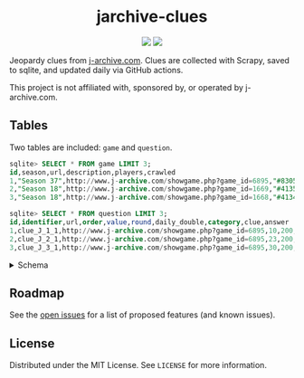 <h1 align="center" style="border-bottom: none;">jarchive-clues</h1>
<p align="center">
  <img src=https://img.badgesize.io/jvani/jarchive-clues/main/jarchive.db?label=Database%20Size />
  <img src=https://github.com/jvani/jarchive-clues/workflows/Database%20Update/badge.svg />
</p>

Jeopardy clues from [j-archive.com](http://j-archive.com). Clues are collected with Scrapy, saved to sqlite, and updated daily via GitHub actions.

This project is not affiliated with, sponsored by, or operated by j-archive.com.

## Tables
Two tables are included: `game` and `question`.

```sql
sqlite> SELECT * FROM game LIMIT 3;
id,season,url,description,players,crawled
1,"Season 37",http://www.j-archive.com/showgame.php?game_id=6895,"#8305, aired 2020-12-18","Brayden Smith vs. Amanda Barkley-Levenson vs. Devon Cromwell","2020-12-27 09:53:13.065339"
2,"Season 18",http://www.j-archive.com/showgame.php?game_id=1669,"#4135, aired 2002-07-19","Ron Ellison vs. David Bitkower vs. Lauren Kostas","2020-12-27 10:15:18.243836"
3,"Season 18",http://www.j-archive.com/showgame.php?game_id=1668,"#4134, aired 2002-07-18","Amy Ellis vs. Kate Quillian vs. Ron Ellison","2020-12-27 10:15:18.051032"

sqlite> SELECT * FROM question LIMIT 3;
id,identifier,url,order,value,round,daily_double,category,clue,answer
1,clue_J_1_1,http://www.j-archive.com/showgame.php?game_id=6895,10,200,1,0,"STATES BY COUNTY","Kern, Imperial, Lassen",California
2,clue_J_2_1,http://www.j-archive.com/showgame.php?game_id=6895,23,200,1,0,"RUTH BADER GINSBURG (Alex: A whole category devoted to the late justice.)","Always in style, Justice Ginsburg was famous for wearing ""dissent"" these; a famous one came from Banana Republic","dissent collar"
3,clue_J_3_1,http://www.j-archive.com/showgame.php?game_id=6895,30,200,1,0,"DONATING THEIR WINNINGS","After winning a 2020 tennis tourney in Auckland, Serena Williams donated her winnings to those affected by this nearby disaster","the Australian fires"
```

<details>
<summary>Schema</summary>
<p>

```sql
sqlite> pragma table_info('game');
cid  name         type          notnull  dflt_value  pk  
---  -----------  ----------    -------  ----------  --
0    id           INTEGER       1                    1   
1    season       VARCHAR(255)  1                    0         
2    url          VARCHAR(255)  1                    0         
3    description  VARCHAR(255)  1                    0         
4    players      VARCHAR(255)  1                    0         
5    crawled      DATETIME      0                    0    

sqlite> pragma table_info('question');
cid  name          type          notnull  dflt_value  pk        
---  ------------  ----------    -------  ----------  --
0    id            INTEGER       1                    1         
1    identifier    VARCHAR(255)  1                    0         
2    url           VARCHAR(255)  1                    0         
3    order         INTEGER       0                    0         
4    value         INTEGER       0                    0         
5    round         INTEGER       1                    0         
6    daily_double  INTEGER       1                    0         
7    category      VARCHAR(255)  1                    0         
8    clue          VARCHAR(255)  1                    0         
9    answer        VARCHAR(255)  1                    0
```

</p>
</details>

## Roadmap
See the [open issues](https://github.com/jvani/jarchive-clues/issues) for a list of proposed features (and known issues).

## License
Distributed under the MIT License. See `LICENSE` for more information.
